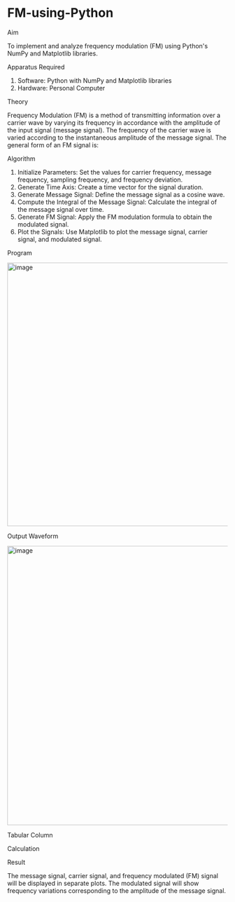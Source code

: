 # FM-using-Python

Aim


To implement and analyze frequency modulation (FM) using Python's NumPy and Matplotlib libraries. 

Apparatus Required

1.	Software: Python with NumPy and Matplotlib libraries
2.	Hardware: Personal Computer
  
Theory

Frequency Modulation (FM) is a method of transmitting information over a carrier wave by varying its frequency in accordance with the amplitude of the input signal (message signal). The frequency of the carrier wave is varied according to the instantaneous amplitude of the message signal. The general form of an FM signal is:



Algorithm


1.	Initialize Parameters: Set the values for carrier frequency, message frequency, sampling frequency, and frequency deviation.
2.	Generate Time Axis: Create a time vector for the signal duration.
3.	Generate Message Signal: Define the message signal as a cosine wave.
4.	Compute the Integral of the Message Signal: Calculate the integral of the message signal over time.
5.	Generate FM Signal: Apply the FM modulation formula to obtain the modulated signal.
6.	Plot the Signals: Use Matplotlib to plot the message signal, carrier signal, and modulated signal.

Program

<img width="830" height="601" alt="image" src="https://github.com/user-attachments/assets/83d008cf-f42b-4f15-9015-f95110c6d5dd" />


Output Waveform

<img width="928" height="637" alt="image" src="https://github.com/user-attachments/assets/781a19b1-de74-41fd-966b-655d7d4bbfc1" />


Tabular Column



Calculation




Result


The message signal, carrier signal, and frequency modulated (FM) signal will be displayed in separate plots. The modulated signal will show frequency variations corresponding to the amplitude of the message signal.
